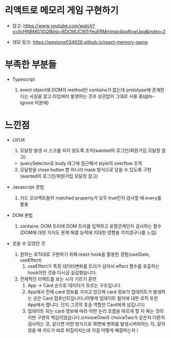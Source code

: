 # 리액트로 메모리 게임 구현하기

- 참고: https://www.youtube.com/watch?v=XcHNBMG1GQI&list=RDCMUCW5YeuERMmlnqo4oq8vwUpg&index=2

- 데모 링크: https://westone034626.github.io/react-memory-game

# 부족한 부분들

- Typescript

  1. event object에 DOM의 method인 contains가 없는데 prototype에 존재한다는 사실을 알고
     타입에러 발생하는 것과 상관없이 그대로 사용 중(@ts-ignore 덕분에)

# 느낀점

- UI/UX

  1.  모달창 발생 시 스크롤 되지 않도록 조치(wanted의 로그인/회원가입 모달창 참고)

  - querySelector로 body 태그에 접근해서 style의 overflow 조작

  2.  모달창을 close button 뿐 아니라 mask 방식으로 닫을 수 있도록 구현(wanted의 로그인/회원가입 모달창 참고)

- Javascript 문법

  1.  카드 오브젝트들의 matched property가 모두 true인지 검사할 때 every를 활용

- DOM 문법

  1. contains: DOM 트리에 DOM 트리를 입력하고 포함관계인지 검사하는 함수 (DOM에 대한 지식도 문제 해결 능력에 지대한 영향을 끼치겠구나를 느낌)

- 얻을 수 있었던 것

  1.  원하는 로직대로 구현하기 위해 react hook을 활용한 경험(useState, useEffect)
      1. useEffect가 특정 데이터변화를 트리거 삼아서 effect 함수를 호출하는 hook이란 것을 다시금 실감했습니다.
  2.  전체적인 리액트를 보는 시각 기르기 훈련
      1. App -> Card 순으로 데이터가 흐르는 구조입니다.
      2. App에서 전체 card 정보를 가지고 있으며 card 정보가 업데이트가 발생하는 곳은 Card 컴포넌트입니다.(어떻게 업데이트 될지에 대한 로직 또한 App에서 짭니다. 단지 그것의 호출 역할만 Card에게 넘깁니다)
      3. 업데이트 되는 card 정보에 따라 어떤 논리 흐름을 따르게 할 지 짜는 것이 이번 구현의 핵심이었습니다.(choiceOne과 choiceTwo가 같은지 다른지 검사하는 것, 같으면 어떤 방식으로 화면에 변화를 발생시켜야하는 지, 같지 않을 때 카드가 바로 뒤집어지는데 이걸 어떻게 해결하는지 )
